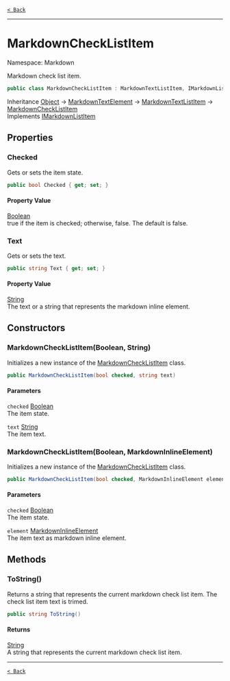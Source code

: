 [`< Back`](./)

---

# MarkdownCheckListItem

Namespace: Markdown

Markdown check list item.

```csharp
public class MarkdownCheckListItem : MarkdownTextListItem, IMarkdownListItem
```

Inheritance [Object](https://docs.microsoft.com/en-us/dotnet/api/system.object) → [MarkdownTextElement](./markdown.markdowntextelement) → [MarkdownTextListItem](./markdown.markdowntextlistitem) → [MarkdownCheckListItem](./markdown.markdownchecklistitem)<br>
Implements [IMarkdownListItem](./markdown.imarkdownlistitem)

## Properties

### **Checked**

Gets or sets the item state.

```csharp
public bool Checked { get; set; }
```

#### Property Value

[Boolean](https://docs.microsoft.com/en-us/dotnet/api/system.boolean)<br>
true if the item is checked; otherwise, false. The default is false.

### **Text**

Gets or sets the text.

```csharp
public string Text { get; set; }
```

#### Property Value

[String](https://docs.microsoft.com/en-us/dotnet/api/system.string)<br>
The text or a string that represents the markdown inline element.

## Constructors

### **MarkdownCheckListItem(Boolean, String)**

Initializes a new instance of the [MarkdownCheckListItem](./markdown.markdownchecklistitem) class.

```csharp
public MarkdownCheckListItem(bool checked, string text)
```

#### Parameters

`checked` [Boolean](https://docs.microsoft.com/en-us/dotnet/api/system.boolean)<br>
The item state.

`text` [String](https://docs.microsoft.com/en-us/dotnet/api/system.string)<br>
The item text.

### **MarkdownCheckListItem(Boolean, MarkdownInlineElement)**

Initializes a new instance of the [MarkdownCheckListItem](./markdown.markdownchecklistitem) class.

```csharp
public MarkdownCheckListItem(bool checked, MarkdownInlineElement element)
```

#### Parameters

`checked` [Boolean](https://docs.microsoft.com/en-us/dotnet/api/system.boolean)<br>
The item state.

`element` [MarkdownInlineElement](./markdown.markdowninlineelement)<br>
The item text as markdown inline element.

## Methods

### **ToString()**

Returns a string that represents the current markdown check list item.
 The check list item text is trimed.

```csharp
public string ToString()
```

#### Returns

[String](https://docs.microsoft.com/en-us/dotnet/api/system.string)<br>
A string that represents the current markdown check list item.

---

[`< Back`](./)
